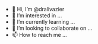 - 👋 Hi, I’m @dralivazier
- 👀 I’m interested in ...
- 🌱 I’m currently learning ...
- 💞️ I’m looking to collaborate on ...
- 📫 How to reach me ...

<!---
dralivazier/dralivazier is a ✨ special ✨ repository because its `README.md` (this file) appears on your GitHub profile.
You can click the Preview link to take a look at your changes.
--->
